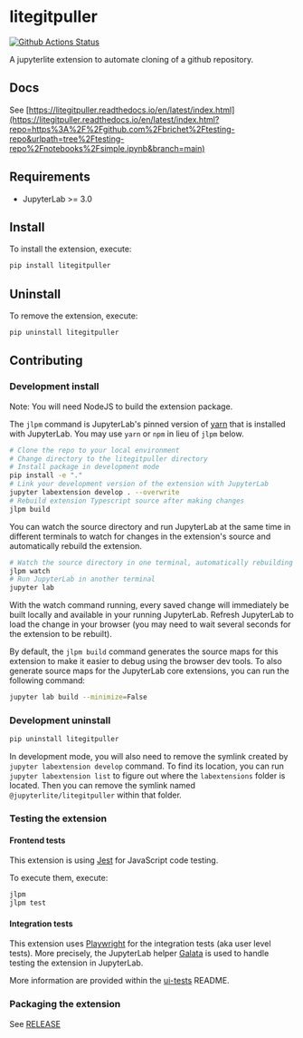 # litegitpuller

[![Github Actions Status](https://github.com/jupyterlite/litegitpuller/workflows/Build/badge.svg)](https://github.com/jupyterlite/litegitpuller/actions/workflows/build.yml)

A jupyterlite extension to automate cloning of a github repository.

## Docs

See [https://litegitpuller.readthedocs.io/en/latest/index.html](https://litegitpuller.readthedocs.io/en/latest/index.html?repo=https%3A%2F%2Fgithub.com%2Fbrichet%2Ftesting-repo&urlpath=tree%2Ftesting-repo%2Fnotebooks%2Fsimple.ipynb&branch=main)

## Requirements

- JupyterLab >= 3.0

## Install

To install the extension, execute:

```bash
pip install litegitpuller
```

## Uninstall

To remove the extension, execute:

```bash
pip uninstall litegitpuller
```

## Contributing

### Development install

Note: You will need NodeJS to build the extension package.

The `jlpm` command is JupyterLab's pinned version of
[yarn](https://yarnpkg.com/) that is installed with JupyterLab. You may use
`yarn` or `npm` in lieu of `jlpm` below.

```bash
# Clone the repo to your local environment
# Change directory to the litegitpuller directory
# Install package in development mode
pip install -e "."
# Link your development version of the extension with JupyterLab
jupyter labextension develop . --overwrite
# Rebuild extension Typescript source after making changes
jlpm build
```

You can watch the source directory and run JupyterLab at the same time in different terminals to watch for changes in the extension's source and automatically rebuild the extension.

```bash
# Watch the source directory in one terminal, automatically rebuilding when needed
jlpm watch
# Run JupyterLab in another terminal
jupyter lab
```

With the watch command running, every saved change will immediately be built locally and available in your running JupyterLab. Refresh JupyterLab to load the change in your browser (you may need to wait several seconds for the extension to be rebuilt).

By default, the `jlpm build` command generates the source maps for this extension to make it easier to debug using the browser dev tools. To also generate source maps for the JupyterLab core extensions, you can run the following command:

```bash
jupyter lab build --minimize=False
```

### Development uninstall

```bash
pip uninstall litegitpuller
```

In development mode, you will also need to remove the symlink created by `jupyter labextension develop`
command. To find its location, you can run `jupyter labextension list` to figure out where the `labextensions`
folder is located. Then you can remove the symlink named `@jupyterlite/litegitpuller` within that folder.

### Testing the extension

#### Frontend tests

This extension is using [Jest](https://jestjs.io/) for JavaScript code testing.

To execute them, execute:

```sh
jlpm
jlpm test
```

#### Integration tests

This extension uses [Playwright](https://playwright.dev/docs/intro/) for the integration tests (aka user level tests).
More precisely, the JupyterLab helper [Galata](https://github.com/jupyterlab/jupyterlab/tree/master/galata) is used to handle testing the extension in JupyterLab.

More information are provided within the [ui-tests](./ui-tests/README.md) README.

### Packaging the extension

See [RELEASE](RELEASE.md)
